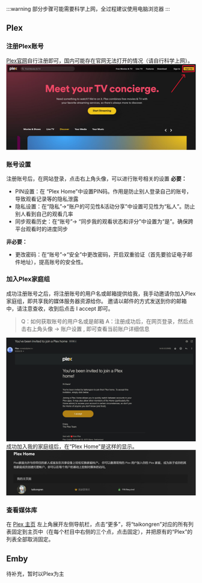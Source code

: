 :::warning
部分步骤可能需要科学上网，全过程建议使用电脑浏览器
:::
## Plex
### 注册Plex账号
[Plex官网](https://www.plex.tv/)自行注册即可，国内可能存在官网无法打开的情况（请自行科学上网）。
![](../../../images/3bc582f1d6ed1c1c7c5c9c4836d8241e.jpg)
### 账号设置
注册账号后，在网站登录，点击右上角头像，可以进行账号相关的设置
**必要：**

- PIN设置：在 “Plex Home”中设置PIN码。作用是防止别人登录自己的账号，导致观看记录等的隐私泄露
- 隐私设置：在“隐私”->“账户的可见性&活动分享”中设置可见性为“私人”。防止别人看到自己的观看几率
- 同步观看历史：在“账号”-> “同步我的观看状态和评分”中设置为“是”。确保跨平台观看时的进度同步

**非必要：**

- 更改密码：在“账号”->“安全”中更改密码，开启双重验证（首先要验证电子邮件地址），提高账号的安全性。
### 加入Plex家庭组
成功注册账号之后，将注册账号的用户名或邮箱提供给我，我手动邀请你加入Plex家庭组，即共享我的媒体服务器资源给你。
邀请以邮件的方式发送到你的邮箱中，请注意查收，收到后点击 I accept 即可。
> Q：如何获取账号的用户名或是邮箱
> A：注册成功后，在网页登录，然后点击右上角头像 -> 账户设置 , 即可查看当前账户详细信息

![邮件示例](../../../images/1d557fa9c02f730cc705fe9d5f120d88.jpg "邮件示例")
成功加入我的家庭组后，在“Plex Home”是这样的显示。
![](../../../images/d720395045e606975d2e8a6a777eb240.jpg)
### 查看媒体库
在 [Plex 主页](https://app.plex.tv/desktop/#!/) 左上角展开左侧导航栏，点击“更多”，将“taikongren”对应的所有列表固定到主页中（在每个栏目中右侧的三个点，点击固定），并把原有的“Plex”的列表全部取消固定。
## Emby
待补充，暂时以Plex为主
